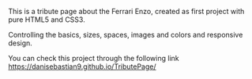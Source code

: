This is a tribute page about the Ferrari Enzo, created as first project with pure HTML5 and CSS3. 

Controlling the basics, sizes, spaces, images and colors and responsive design.

You can check this project through the following link 
https://danisebastian9.github.io/TributePage/
